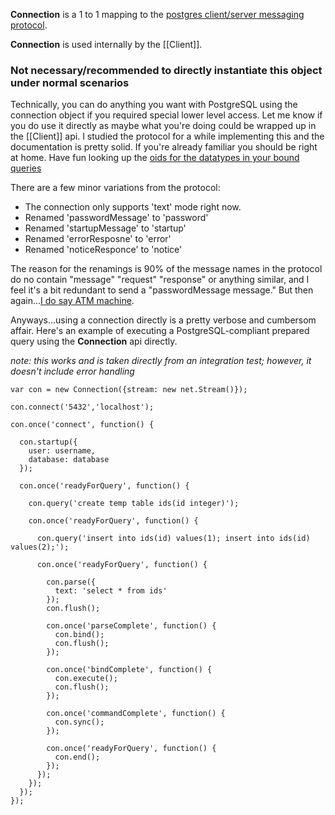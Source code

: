 __Connection__ is a 1 to 1 mapping to the [postgres client/server messaging protocol](http://developer.postgresql.org/pgdocs/postgres/protocol.html).

__Connection__ is used internally by the [[Client]]. 

### Not necessary/recommended to directly instantiate this object under normal scenarios

Technically, you can do anything you want with PostgreSQL using the connection object if you required special lower level access.  Let me know if you do use it directly as maybe what you're doing could be wrapped up in the [[Client]] api.  I studied the protocol for a while implementing this and the documentation is pretty solid.  If you're already familiar you should be right at home.  Have fun looking up the [oids for  the datatypes in your bound queries](http://github.com/brianc/node-postgres/blob/master/script/list-db-types.js)

There are a few minor variations from the protocol:

- The connection only supports 'text' mode right now.
- Renamed 'passwordMessage' to 'password'
- Renamed 'startupMessage' to 'startup'
- Renamed 'errorResposne' to 'error'
- Renamed 'noticeResponce' to 'notice'

The reason for the renamings is 90% of the message names in the protocol do no contain "message" "request" "response" or anything similar, and I feel  it's a bit redundant to send a "passwordMessage message."  But then again...[I do say ATM machine](http://en.wikipedia.org/wiki/RAS_syndrome).

Anyways...using a connection directly is a pretty verbose and cumbersom affair.  Here's an example of executing a PostgreSQL-compliant prepared query using the __Connection__ api directly.
 
_note: this works and is taken directly from an integration test; however, it doesn't include error handling_

    var con = new Connection({stream: new net.Stream()});

    con.connect('5432','localhost');

    con.once('connect', function() {

      con.startup({
        user: username,
        database: database
      });

      con.once('readyForQuery', function() {

        con.query('create temp table ids(id integer)');

        con.once('readyForQuery', function() {

          con.query('insert into ids(id) values(1); insert into ids(id) values(2);');

          con.once('readyForQuery', function() {

            con.parse({
              text: 'select * from ids'
            });
            con.flush();

            con.once('parseComplete', function() {
              con.bind();
              con.flush();
            });

            con.once('bindComplete', function() {
              con.execute();
              con.flush();
            });

            con.once('commandComplete', function() {
              con.sync();
            });

            con.once('readyForQuery', function() {
              con.end();
            });
          });
        });
      });
    });